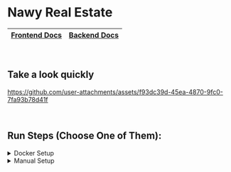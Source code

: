 # Nawy Real Estate

[Frontend Docs]: https://github.com/Hossam-H22/Nawy-Real-Estate/tree/master/nawy-real-estate-front/README.md
[Backend Docs]: https://github.com/Hossam-H22/Nawy-Real-Estate/blob/master/nawy-real-estate-back/README.md


|    [Frontend Docs]    |     [Backend Docs]     |
|-----------------------|------------------------|

<br>

## Take a look quickly

https://github.com/user-attachments/assets/f93dc39d-45ea-4870-9fc0-7fa93b78d41f



<br>

## Run Steps (Choose One of Them):

<details>
 <summary>Docker Setup</summary>

  > Note: you should have Docker installed

  ### Step 1
  ```bash
    git clone https://github.com/Hossam-H22/Nawy-Real-Estate.git
    cd Real-Estate-API
  ```

  ### Step 2
  ```bash
    docker-compose up --build
  ```

  ### Step 3 - (shutdown)
  ```bash
    docker-compose down 
  ```

</details>


<details>
 <summary>Manual Setup</summary>

 > Note: you should have npm and postgres database installed
  
  ### Step 1
  ```bash
    git clone https://github.com/Hossam-H22/Nawy-Real-Estate.git
    cd Nawy-Real-Estate
  ```

  ### Step 2
  ```bash
    cd Nawy-Real-Estate/nawy-real-estate-back
    npm i
  ```

  ### Step 3
  - go to ```.env``` file in ```Nawy-Real-Estate/nawy-real-estate-back```
  - change ```DB_HOST``` to your postgres database host
  - change ```DB_PORT``` to your postgres database port
  - change ```DB_USER``` to your postgres database userName
  - change ```DB_PASSWORD``` to your postgres database password
  - go to postgres database and create new database called ```real_estate```

  ### Step 4
  ```bash
    cd Nawy-Real-Estate/nawy-real-estate-back
    npm run dev
  ```

  ### Step 5
  ```bash
    cd Nawy-Real-Estate/nawy-real-estate-front
    npm i
    npm run build
    npm run start
  ```

</details>



